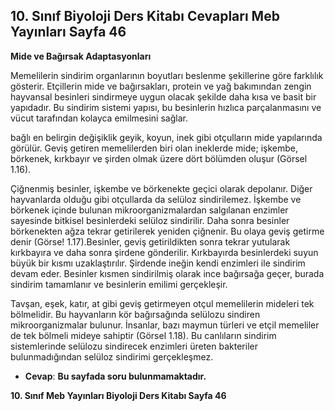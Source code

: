 ## 10. Sınıf Biyoloji Ders Kitabı Cevapları Meb Yayınları Sayfa 46

**Mide ve Bağırsak Adaptasyonları**

Memelilerin sindirim organlarının boyutları beslenme şekillerine göre farklılık gösterir. Etçillerin mide ve bağırsakları, protein ve yağ bakımından zengin hayvansal besinleri sindirmeye uygun olacak şekilde daha kısa ve basit bir yapıdadır. Bu sindirim sistemi yapısı, bu besinlerin hızlıca parçalanmasını ve vücut tarafından kolayca emilmesini sağlar.

bağlı en belirgin değişiklik geyik, koyun, inek gibi otçulların mide yapılarında görülür. Geviş getiren memelilerden biri olan ineklerde mide; işkembe, börkenek, kırkbayır ve şirden olmak üzere dört bölümden oluşur (Görsel 1.16).

Çiğnenmiş besinler, işkembe ve börkenekte geçici olarak depolanır. Diğer hayvanlarda olduğu gibi otçullarda da selüloz sindirilemez. İşkembe ve börkenek içinde bulunan mikroorganizmalardan salgılanan enzimler sayesinde bitkisel besinlerdeki selüloz sindirilir. Daha sonra besinler börkenekten ağza tekrar getirilerek yeniden çiğnenir. Bu olaya geviş getirme denir (Görse! 1.17).Besinler, geviş getirildikten sonra tekrar yutularak kırkbayıra ve daha sonra şirdene gönderilir. Kırkbayırda besinlerdeki suyun büyük bir kısmı uzaklaştırılır. Şirdende ineğin kendi enzimleri ile sindirim devam eder. Besinler kısmen sindirilmiş olarak ince bağırsağa geçer, burada sindirim tamamlanır ve besinlerin emilimi gerçekleşir.

Tavşan, eşek, katır, at gibi geviş getirmeyen otçul memelilerin mideleri tek bölmelidir. Bu hayvanların kör bağırsağında selülozu sindiren mikroorganizmalar bulunur. İnsanlar, bazı maymun türleri ve etçil memeliler de tek bölmeli mideye sahiptir (Görsel 1.18). Bu canlıların sindirim sistemlerinde selülozu sindirecek enzimleri üreten bakteriler bulunmadığından selüloz sindirimi gerçekleşmez.

* **Cevap**: **Bu sayfada soru bulunmamaktadır.**

**10. Sınıf Meb Yayınları Biyoloji Ders Kitabı Sayfa 46**